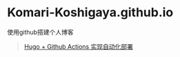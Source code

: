 # Komari-Koshigaya.github.io
使用github搭建个人博客

> [Hugo + Github Actions 实现自动化部署](https://immmmm.com/hugo-github-actions/)

